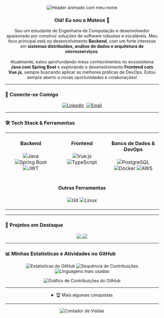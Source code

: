 <p align="center">
  <img src="https://capsule-render.vercel.app/api?type=waving&color=0:1a1a1a,100:00c896&height=220&section=header&text=Mateus%20Mantovi%20Costa&fontSize=45&fontColor=ffffff&animation=fadeIn" alt="Header animado com meu nome"/>
</p>

<div align="center">
  
### Olá! Eu sou o Mateus 👋

<p align="center">
Sou um estudante de Engenharia de Computação e desenvolvedor apaixonado por construir soluções de software robustas e escaláveis. Meu foco principal está no desenvolvimento <strong>Backend</strong>, com um forte interesse em <strong>sistemas distribuídos, análise de dados e arquitetura de microsserviços</strong>.
<br><br>
Atualmente, estou aprofundando meus conhecimentos no ecossistema <strong>Java com Spring Boot</strong> e explorando o desenvolvimento <strong>Frontend com Vue.js</strong>, sempre buscando aplicar as melhores práticas de DevOps. Estou sempre aberto a novas oportunidades e colaborações!
</p>

</div>

---

### 🚀 Conecte-se Comigo
<p align="center">
<a href="https://linkedin.com/in/mateusmantovi" target="_blank"><img src="https://img.shields.io/badge/LinkedIn-%230077B5.svg?style=for-the-badge&logo=linkedin&logoColor=white" alt="LinkedIn"/></a>&nbsp;
<a href="mailto:mateusmantovi@gmail.com"><img src="https://img.shields.io/badge/Email-D14836?style=for-the-badge&logo=gmail&logoColor=white" alt="Email"/></a>
</p>

---

### 🛠️ Tech Stack & Ferramentas

<table align="center" width="100%">
  <tr align="center">
    <td valign="top" width="33%">
      <h4 align="center">Backend</h4>
      <p align="center">
        <img src="https://img.shields.io/badge/Java-%23ED8B00.svg?style=for-the-badge&logo=openjdk&logoColor=white" alt="Java"/>
        <img src="https://img.shields.io/badge/SpringBoot-6DB33F.svg?style=for-the-badge&logo=springboot&logoColor=white" alt="Spring Boot"/>
        <img src="https://img.shields.io/badge/JWT-black?style=for-the-badge&logo=JSON%20web%20tokens" alt="JWT"/>
      </p>
    </td>
    <td valign="top" width="33%">
      <h4 align="center">Frontend</h4>
      <p align="center">
        <img src="https://img.shields.io/badge/Vue.js-35495E?style=for-the-badge&logo=vue.js&logoColor=4FC08D" alt="Vue.js"/>
        <img src="https://img.shields.io/badge/TypeScript-%23007ACC.svg?style=for-the-badge&logo=typescript&logoColor=white" alt="TypeScript"/>
      </p>
    </td>
    <td valign="top" width="33%">
      <h4 align="center">Banco de Dados & DevOps</h4>
      <p align="center">
        <img src="https://img.shields.io/badge/PostgreSQL-%23316192.svg?style=for-the-badge&logo=postgresql&logoColor=white" alt="PostgreSQL"/>
        <img src="https://img.shields.io/badge/Docker-%230db7ed.svg?style=for-the-badge&logo=docker&logoColor=white" alt="Docker"/>
        <img src="https://img.shields.io/badge/AWS-%23FF9900.svg?style=for-the-badge&logo=amazon-aws&logoColor=white" alt="AWS"/>
      </p>
    </td>
  </tr>
  <tr align="center">
    <td colspan="3" valign="top">
      <h4 align="center">Outras Ferramentas</h4>
      <p align="center">
        <img src="https://img.shields.io/badge/Git-%23F05033.svg?style=for-the-badge&logo=git&logoColor=white" alt="Git"/>
        <img src="https://img.shields.io/badge/Linux-%23FCC624.svg?style=for-the-badge&logo=linux&logoColor=black" alt="Linux"/>
      </p>
    </td>
  </tr>
</table>

---

### 📌 Projetos em Destaque
<p align="center">
  <a href="https://github.com/MateusMantovi/SEU-REPO-1">
    <img align="center" src="https://github-readme-stats.vercel.app/api/pin/?username=MateusMantovi&repo=SEU-REPO-1&theme=aura&hide_border=true&icon_color=00c896&title_color=00c896" />
  </a>
  <a href="https://github.com/MateusMantovi/SEU-REPO-2">
    <img align="center" src="https://github-readme-stats.vercel.app/api/pin/?username=MateusMantovi&repo=SEU-REPO-2&theme=aura&hide_border=true&icon_color=00c896&title_color=00c896" />
  </a>
</p>

---

### 📊 Minhas Estatísticas e Atividades no GitHub
<p align="center">
  <img src="https://github-readme-stats.vercel.app/api?username=MateusMantovi&theme=aura&hide_border=true&include_all_commits=true&count_private=true" alt="Estatísticas do GitHub" />
  <img src="https://github-readme-streak-stats.vercel.app/?user=MateusMantovi&theme=aura&hide_border=true" alt="Sequência de Contribuições" />
  <img src="https://github-readme-stats.vercel.app/api/top-langs/?username=MateusMantovi&theme=aura&hide_border=true&layout=compact" alt="Linguagens mais usadas" />
</p>
<p align="center">
  <img src="https://ghchart.rshah.org/MateusMantovi?color=00c896&bg_color=1a1a1a" alt="Gráfico de Contribuições do GitHub" />
</p>

---

<details align="center">
  <summary>🏆 Mais algumas conquistas</summary>
  <br>
  
  <p align="center">
    <img src="https://github-profile-trophy.vercel.app/?username=MateusMantovi&theme=aura&no-frame=true&no-bg=true&margin-w=4" alt="Troféus do GitHub"/>
  </p>

</details>

---

<p align="center">
  <img src="https://visitcount.itsvg.in/api?id=MateusMantovi&label=Visualizações%20do%20Perfil&color=1&icon=5&pretty=true" alt="Contador de Visitas"/>
</p>

